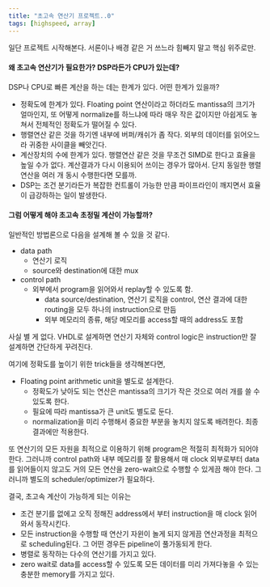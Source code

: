 ```yaml
---
title: "초고속 연산기 프로젝트..0"
tags: [highspeed, array]
---
```


일단 프로젝트 시작해본다. 서론이나 배경 같은 거 쓰느라 힘빼지 말고 핵심 위주로만.

#### 왜 초고속 연산기가 필요한가? DSP라든가 CPU가 있는데?

DSP나 CPU로 빠른 계산을 하는 데는 한계가 있다. 어떤 한계가 있을까?

- 정확도에 한계가 있다. Floating point 연산이라고 하더라도 mantissa의 크기가 얼마인지, 또 어떻게 normalize를 하느냐에 따라 매우 작은 값이지만 아쉽게도 놓쳐서 전체적인 정확도가 떨어질 수 있다.
- 행렬연산 같은 것을 하기엔 내부에 버퍼/캐쉬가 좀 작다. 외부의 데이터를 읽어오느라 귀중한 사이클을 빼앗긴다.
- 계산장치의 수에 한계가 있다. 행렬연산 같은 것을 무조건 SIMD로 한다고 효율을 높일 수가 없다. 계산결과가 다시 이용되어 쓰이는 경우가 많아서. 단지 동일한 행렬연산을 여러 개 동시 수행한다면 모를까.
- DSP는 조건 분기라든가 복잡한 컨트롤이 가능한 만큼 파이프라인이 깨지면서 효율이 급강하하는 일이 발생한다.

#### 그럼 어떻게 해야 초고속 초정밀 계산이 가능할까?

일반적인 방법론으로 다음을 설계해 볼 수 있을 것 같다.
- data path
  - 연산기 로직
  - source와 destination에 대한 mux
- control path
  - 외부에서 program을 읽어와서 replay할 수 있도록 함.
    - data source/destination, 연산기 로직을 control, 연산 결과에 대한 routing을 모두 하나의 instruction으로 만듬
    - 외부 메모리의 종류, 해당 메모리를 access할 때의 address도 포함

사실 별 게 없다. VHDL로 설계하면 연산기 자체와 control logic은 instruction만 잘 설계하면 간단하게 꾸려진다.

여기에 정확도를 높이기 위한 trick들을 생각해본다면,

- Floating point arithmetic unit을 별도로 설계한다. 
  - 정확도가 낮아도 되는 연산은 mantissa의 크기가 작은 것으로 여러 개를 쓸 수 있도록 한다.
  - 필요에 따라 mantissa가 큰 unit도 별도로 둔다.
  - normalization을 미리 수행해서 중요한 부분을 놓치지 않도록 배려한다. 최종 결과에만 적용한다.

또 연산기의 모든 자원을 최적으로 이용하기 위해 program은 적절히 최적화가 되어야 한다. 그러니까 control path와 내부 메모리를 잘 활용해서 매 clock 외부로부터 data를 읽어들이지 않고도 거의 모든 연산을 zero-wait으로 수행할 수 있게끔 해야 한다. 그러니까 별도의 scheduler/optimizer가 필요하다. 

결국, 초고속 계산이 가능하게 되는 이유는
- 조건 분기를 없에고 오직 정해진 address에서 부터 instruction을 매 clock 읽어와서 동작시킨다.
- 모든 instruction을 수행할 때 연산기 자윈이 놀게 되지 않게끔 연산과정을 최적으로 scheduling된다. 그 어떤 경우든 pipeline이 풀가동되게 한다.
- 병렬로 동작하는 다수의 연산기를 가지고 있다.
- zero wait로 data를 access할 수 있도록 모든 데이터를 미리 가져다놓을 수 있는 충분한 memory를 가지고 있다.

